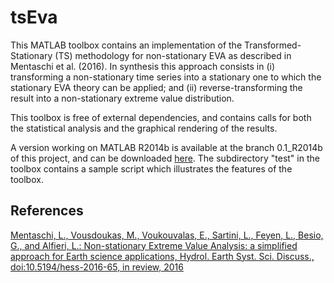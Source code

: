 # tsEva #

This MATLAB toolbox contains an implementation of the Transformed-Stationary (TS) methodology for non-stationary EVA as described in Mentaschi et al. (2016). In synthesis this approach consists in (i) transforming a non-stationary time series into a stationary one to which the stationary EVA theory can be applied; and (ii) reverse-transforming the result into a non-stationary extreme value distribution.

This toolbox is free of external dependencies, and contains calls for both the statistical analysis and the graphical rendering of the results.

A version working on MATLAB R2014b is available at the branch 0.1_R2014b of this project, and can be downloaded [here](https://bitbucket.org/menta78/tseva/get/0.1_R2014b.zip).
The subdirectory "test" in the toolbox contains a sample script which illustrates the features of the toolbox.

## References ##
[Mentaschi, L., Vousdoukas, M., Voukouvalas, E., Sartini, L., Feyen, L., Besio, G., and Alfieri, L.: Non-stationary Extreme Value Analysis: a simplified approach for Earth science applications, Hydrol. Earth Syst. Sci. Discuss., doi:10.5194/hess-2016-65, in review, 2016](http://www.hydrol-earth-syst-sci-discuss.net/hess-2016-65/)